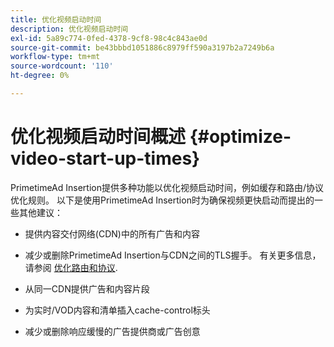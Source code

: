 ```yaml
---
title: 优化视频启动时间
description: 优化视频启动时间
exl-id: 5a89c774-0fed-4378-9cf8-98c4c843ae0d
source-git-commit: be43bbbd1051886c8979ff590a3197b2a7249b6a
workflow-type: tm+mt
source-wordcount: '110'
ht-degree: 0%

---
```


# 优化视频启动时间概述 {#optimize-video-start-up-times}

PrimetimeAd Insertion提供多种功能以优化视频启动时间，例如缓存和路由/协议优化规则。 以下是使用PrimetimeAd Insertion时为确保视频更快启动而提出的一些其他建议：

* 提供内容交付网络(CDN)中的所有广告和内容

* 减少或删除PrimetimeAd Insertion与CDN之间的TLS握手。 有关更多信息，请参阅 [优化路由和协议](optimize-routes-protocols.md).

* 从同一CDN提供广告和内容片段

* 为实时/VOD内容和清单插入cache-control标头

* 减少或删除响应缓慢的广告提供商或广告创意

